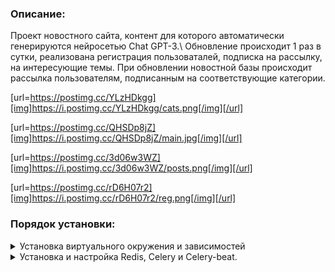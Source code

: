<h3>Описание:</h3>
Проект новостного сайта, контент для которого автоматически генерируются нейросетью Chat GPT-3.\
Обновление происходит 1 раз в сутки, реализована регистрация пользоваталей, подписка на рассылку, на интересующие темы.
При обновлении новостной базы происходит рассылка пользователям, подписанным на соответствующие категории.


[url=https://postimg.cc/YLzHDkgg][img]https://i.postimg.cc/YLzHDkgg/cats.png[/img][/url]

[url=https://postimg.cc/QHSDp8jZ][img]https://i.postimg.cc/QHSDp8jZ/main.jpg[/img][/url]

[url=https://postimg.cc/3d06w3WZ][img]https://i.postimg.cc/3d06w3WZ/posts.png[/img][/url]

[url=https://postimg.cc/rD6H07r2][img]https://i.postimg.cc/rD6H07r2/reg.png[/img][/url]


<h3>Порядок установки:</h3>
<details>
<summary>Установка виртуального окружения и зависимостей</summary>
<br>

1) Клонируем репозиторий:
	

	https://github.com/oneMayday/AI-newspaper.git
2) Создаем виртуальное окружение и активируем его: 


	python -m venv venv

	Windows: venv\Scripts\activate.bat
	Linux и MacOS: source venv/bin/activate

3) Переходим в директорию проекта и устанавливаем зависимости:


	pip install -r requirements.txt
4) Переходим в директорию newspaper.\
Файл example.env переименовываем в .env, прописываем в нём свои ключи и данные SMTP сервера.
5) Выполняет миграции:


	python manage.py migrate
6) Запускаем сервер:
	

	python manage.py runserver

</details>


<details>
<summary>Установка и настройка Redis, Celery и Celery-beat.</summary>
<br>
Для работы отложенных задач и задач по расписанию необходимо запустить 3 отдельных сервера,
именно в том порядке, какой указан в инструкции (redis, celery-beat, celery):

Redis:\
Перейти в папку с установленным Redis и последовательно ввести в консоли:

	.\redis-server start
	.\redis-cli
В консоли должен появиться адрес (по умолчанию 127.0.0.1:6379). 
Проверить работу можно командой PING -> сервер должен ответить PONG.

Celery-beat:\
Перейти в папку с проектом (туда, где находится manage.py) и ввести в консоль:

	celery --app newspaper beat -l info

Celery:\
Перейти в папку с проектом (туда, где находится manage.py) и ввести в консоль:

	celery -A newspaper worker --loglevel=info

ВАЖНО! Для использования под Windows нужно импользовать другую команду:

	celery --app=newspaper worker --pool=solo --loglevel=info

По умолчанию статьи добавляются в базу данных неопубликованными.\
Добаление в основную ленту осуществляется установкой флага is_published = True в бд или через админку.
Если хочется изменить это поведение (чтобы статьи сразу добавлялись как опубликованные), нужно в ai_posts/tasks изменить значение в функции:

	@shared_task(name='update_news')
	def update_news():
		...
		new_post = Post(...
			is_published=True
		)
		...
</details>